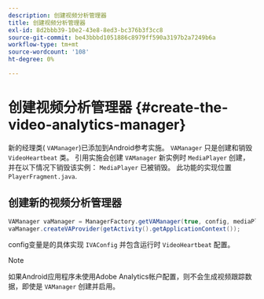 ```yaml
---
description: 创建视频分析管理器
title: 创建视频分析管理器
exl-id: 8d2bbb39-10e2-43e8-8ed3-bc376b3f3cc8
source-git-commit: be43bbbd1051886c8979ff590a3197b2a7249b6a
workflow-type: tm+mt
source-wordcount: '108'
ht-degree: 0%

---
```


# 创建视频分析管理器 {#create-the-video-analytics-manager}

新的经理类( `VAManager`)已添加到Android参考实施。 `VAManager` 只是创建和销毁 `VideoHeartbeat` 类。 引用实施会创建 `VAManager` 新实例时 `MediaPlayer` 创建，并在以下情况下销毁该实例： `MediaPlayer` 已被销毁。 此功能的实现位置 `PlayerFragment.java`.

## 创建新的视频分析管理器

```java
VAManager vaManager = ManagerFactory.getVAManager(true, config, mediaPlayer);  
vaManager.createVAProvider(getActivity().getApplicationContext()); 
```

config变量是的具体实现 `IVAConfig` 并包含运行时 `VideoHeartbeat` 配置。

>[!NOTE]
>
>如果Android应用程序未使用Adobe Analytics帐户配置，则不会生成视频跟踪数据，即使是 `VAManager` 创建并启用。
